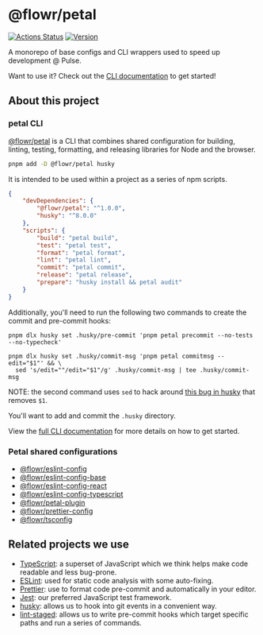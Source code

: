 # @flowr/petal

[![Actions Status](https://github.com/pulseflow/petal/workflows/Tests/badge.svg)](https://github.com/pulseflow/petal/actions)
[![Version](https://img.shields.io/npm/v/@flowr/petal.svg)](https://www.npmjs.com/package/@flowr/petal)

A monorepo of base configs and CLI wrappers used to speed up development @ Pulse.

Want to use it? Check out the [CLI documentation](https://github.com/pulseflow/petal/blob/main/packages/petal) to get started!

## About this project

### petal CLI

[@flowr/petal](./packages/petal) is a CLI that combines shared configuration for building, linting, testing, formatting, and releasing libraries for Node and the browser.

```bash
pnpm add -D @flowr/petal husky
```

It is intended to be used within a project as a series of npm scripts.

```json
{
	"devDependencies": {
		"@flowr/petal": "^1.0.0",
		"husky": "^8.0.0"
	},
	"scripts": {
		"build": "petal build",
		"test": "petal test",
		"format": "petal format",
		"lint": "petal lint",
		"commit": "petal commit",
		"release": "petal release",
		"prepare": "husky install && petal audit"
	}
}
```

Additionally, you'll need to run the following two commands to create the commit and pre-commit hooks:

```shell
pnpm dlx husky set .husky/pre-commit 'pnpm petal precommit --no-tests --no-typecheck'

pnpm dlx husky set .husky/commit-msg 'pnpm petal commitmsg --edit="$1"' && \
  sed 's/edit=""/edit="$1"/g' .husky/commit-msg | tee .husky/commit-msg
```

NOTE: the second command uses `sed` to hack around [this bug in husky](https://github.com/typicode/husky/issues/1019) that removes `$1`.

You'll want to add and commit the `.husky` directory.

View the [full CLI documentation](./packages/petal) for more details on how to get started.

### Petal shared configurations

- [@flowr/eslint-config](./packages/eslint-config)
- [@flowr/eslint-config-base](./packages/eslint-config-base)
- [@flowr/eslint-config-react](./packages/eslint-config-react)
- [@flowr/eslint-config-typescript](./packages/eslint-config-typescript)
- [@flowr/petal-plugin](./packages/petal-plugin)
- [@flowr/prettier-config](./packages/prettier-config)
- [@flowr/tsconfig](./packages/tsconfig)

## Related projects we use

- [TypeScript]: a superset of JavaScript which we think helps make code readable and less bug-prone.
- [ESLint]: used for static code analysis with some auto-fixing.
- [Prettier]: use to format code pre-commit and automatically in your editor.
- [Jest]: our preferred JavaScript test framework.
- [husky]: allows us to hook into git events in a convenient way.
- [lint-staged]: allows us to write pre-commit hooks which target specific paths and run a series of commands.

[eslint]: https://eslint.org/
[typescript]: https://www.typescriptlang.org/
[prettier]: https://prettier.io/
[jest]: https://jestjs.io/
[husky]: https://github.com/typicode/husky
[lint-staged]: https://github.com/okonet/lint-staged
